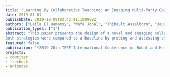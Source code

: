 ```yaml
---
title: "Learning By Collaborative Teaching: An Engaging Multi-Party CoWriter Activity"
date: 2019-01-01
publishDate: 2019-10-09T03:42:41.108908Z
authors: ["Laila El Hamamsy", "Wafa Johal", "Thibault Asselborn", "Jauwairia Nasir", "Pierre Dillenbourg"]
publication_types: ["1"]
abstract: "This paper presents the design of a novel and engaging collaborative learning activity for handwriting where a group of participants simultaneously tutor a Nao robot. This activity was intended to take advantage of both collaborative learning and the learning by teaching paradigm to improve children’s meta-cognition (perception of their own skills). Multiple engagement probes were integrated into the activity as a first step towards fostering long term interactions. As a lot of research targets social interactions, the goal here was to determine whether an engagement strategy focused on the task could be as, or more efficient than one focused on social interactions and participants’ introspection. To that effect, two engagement strategies were implemented. They differed in content but used the same multi-modal design in order to increase participants’ meta-cognitive reflection, once on the task and performances, and once on participants’ enjoyment and emotions.
Both strategies were compared to a baseline by probing and assessing engagement at the individual and group level, along the behavioural, emotional and cognitive dimensions, in a between subject experiment with 12 groups of children. The experiments showed that the collaborative task pushed the children to adapt their manner of writing to the group, even though the adopted solution was not always correct. Furthermore, there was no significant difference between the strategies in terms of behaviour on task (behavioural engagement), satisfaction (emotional engagement) or performance (cognitive engagement) as the group dynamics had a stronger impact on the outcome of the collaborative teaching task. Therefore, the task and social engagement strategies can be considered as efficient in the context of collaboration."
featured: false
publication: "*2019 28th IEEE International Conference on Robot and Human Interactive Communication (RO-MAN)*"
projects:
- cowriter
- irecheck
- animatas
---
```


